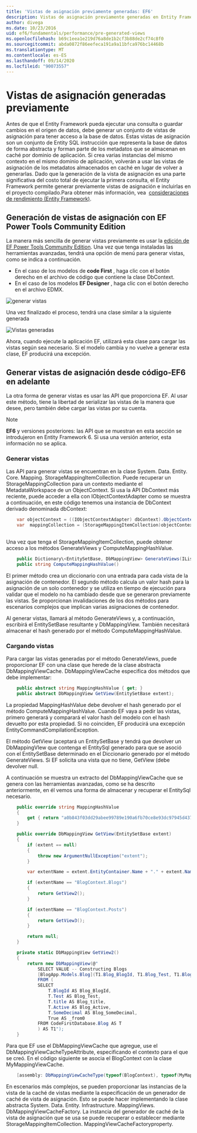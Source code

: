 ```yaml
---
title: 'Vistas de asignación previamente generadas: EF6'
description: Vistas de asignación previamente generadas en Entity Framework 6
author: divega
ms.date: 10/23/2016
uid: ef6/fundamentals/performance/pre-generated-views
ms.openlocfilehash: b69c1eea1e219d76a8de1b2cf3b88de2cf74c8f0
ms.sourcegitcommit: abda0872f86eefeca191a9a11bfca976bc14468b
ms.translationtype: MT
ms.contentlocale: es-ES
ms.lasthandoff: 09/14/2020
ms.locfileid: "90073557"
---
```

# <a name="pre-generated-mapping-views"></a>Vistas de asignación generadas previamente
Antes de que el Entity Framework pueda ejecutar una consulta o guardar cambios en el origen de datos, debe generar un conjunto de vistas de asignación para tener acceso a la base de datos. Estas vistas de asignación son un conjunto de Entity SQL instrucción que representa la base de datos de forma abstracta y forman parte de los metadatos que se almacenan en caché por dominio de aplicación. Si crea varias instancias del mismo contexto en el mismo dominio de aplicación, volverán a usar las vistas de asignación de los metadatos almacenados en caché en lugar de volver a generarlas. Dado que la generación de la vista de asignación es una parte significativa del costo total de ejecutar la primera consulta, el Entity Framework permite generar previamente vistas de asignación e incluirlas en el proyecto compilado.Para obtener más información, vea  [consideraciones de rendimiento (Entity Framework)](xref:ef6/fundamentals/performance/perf-whitepaper).

## <a name="generating-mapping-views-with-the-ef-power-tools-community-edition"></a>Generación de vistas de asignación con EF Power Tools Community Edition

La manera más sencilla de generar vistas previamente es usar la [edición de EF Power Tools Community Edition](https://marketplace.visualstudio.com/items?itemName=ErikEJ.EntityFramework6PowerToolsCommunityEdition). Una vez que tenga instaladas las herramientas avanzadas, tendrá una opción de menú para generar vistas, como se indica a continuación.

-   En el caso de los modelos de **code First** , haga clic con el botón derecho en el archivo de código que contiene la clase DbContext.
-   En el caso de los modelos **EF Designer** , haga clic con el botón derecho en el archivo EDMX.

![generar vistas](~/ef6/media/generateviews.png)

Una vez finalizado el proceso, tendrá una clase similar a la siguiente generada

![Vistas generadas](~/ef6/media/generatedviews.png)

Ahora, cuando ejecute la aplicación EF, utilizará esta clase para cargar las vistas según sea necesario. Si el modelo cambia y no vuelve a generar esta clase, EF producirá una excepción.

## <a name="generating-mapping-views-from-code---ef6-onwards"></a>Generar vistas de asignación desde código-EF6 en adelante

La otra forma de generar vistas es usar las API que proporciona EF. Al usar este método, tiene la libertad de serializar las vistas de la manera que desee, pero también debe cargar las vistas por su cuenta.

> [!NOTE]
> **EF6** y versiones posteriores: las API que se muestran en esta sección se introdujeron en Entity Framework 6. Si usa una versión anterior, esta información no se aplica.

### <a name="generating-views"></a>Generar vistas

Las API para generar vistas se encuentran en la clase System. Data. Entity. Core. Mapping. StorageMappingItemCollection. Puede recuperar un StorageMappingCollection para un contexto mediante el MetadataWorkspace de un ObjectContext. Si usa la API DbContext más reciente, puede acceder a ella con IObjectContextAdapter como se muestra a continuación, en este código tenemos una instancia de DbContext derivado denominada dbContext:

``` csharp
    var objectContext = ((IObjectContextAdapter) dbContext).ObjectContext;
    var  mappingCollection = (StorageMappingItemCollection)objectContext.MetadataWorkspace
                                                                        .GetItemCollection(DataSpace.CSSpace);
```

Una vez que tenga el StorageMappingItemCollection, puede obtener acceso a los métodos GenerateViews y ComputeMappingHashValue.

``` csharp
    public Dictionary\<EntitySetBase, DbMappingView> GenerateViews(IList<EdmSchemaError> errors)
    public string ComputeMappingHashValue()
```

El primer método crea un diccionario con una entrada para cada vista de la asignación de contenedor. El segundo método calcula un valor hash para la asignación de un solo contenedor y se utiliza en tiempo de ejecución para validar que el modelo no ha cambiado desde que se generaron previamente las vistas. Se proporcionan invalidaciones de los dos métodos para escenarios complejos que implican varias asignaciones de contenedor.

Al generar vistas, llamará al método GenerateViews y, a continuación, escribirá el EntitySetBase resultante y DbMappingView. También necesitará almacenar el hash generado por el método ComputeMappingHashValue.

### <a name="loading-views"></a>Cargando vistas

Para cargar las vistas generadas por el método GenerateViews, puede proporcionar EF con una clase que herede de la clase abstracta DbMappingViewCache. DbMappingViewCache especifica dos métodos que debe implementar:

``` csharp
    public abstract string MappingHashValue { get; }
    public abstract DbMappingView GetView(EntitySetBase extent);
```

La propiedad MappingHashValue debe devolver el hash generado por el método ComputeMappingHashValue. Cuando EF vaya a pedir las vistas, primero generará y comparará el valor hash del modelo con el hash devuelto por esta propiedad. Si no coinciden, EF producirá una excepción EntityCommandCompilationException.

El método GetView (aceptará un EntitySetBase y tendrá que devolver un DbMappingVIew que contenga el EntitySql generado para que se asoció con el EntitySetBase determinado en el Diccionario generado por el método GenerateViews. Si EF solicita una vista que no tiene, GetView (debe devolver null.

A continuación se muestra un extracto del DbMappingViewCache que se genera con las herramientas avanzadas, como se ha descrito anteriormente, en él vemos una forma de almacenar y recuperar el EntitySql necesario.

``` csharp
    public override string MappingHashValue
    {
        get { return "a0b843f03dd29abee99789e190a6fb70ce8e93dc97945d437d9a58fb8e2afd2e"; }
    }

    public override DbMappingView GetView(EntitySetBase extent)
    {
        if (extent == null)
        {
            throw new ArgumentNullException("extent");
        }

        var extentName = extent.EntityContainer.Name + "." + extent.Name;

        if (extentName == "BlogContext.Blogs")
        {
            return GetView2();
        }

        if (extentName == "BlogContext.Posts")
        {
            return GetView3();
        }

        return null;
    }

    private static DbMappingView GetView2()
    {
        return new DbMappingView(@"
            SELECT VALUE -- Constructing Blogs
            [BlogApp.Models.Blog](T1.Blog_BlogId, T1.Blog_Test, T1.Blog_title, T1.Blog_Active, T1.Blog_SomeDecimal)
            FROM (
            SELECT
                T.BlogId AS Blog_BlogId,
                T.Test AS Blog_Test,
                T.title AS Blog_title,
                T.Active AS Blog_Active,
                T.SomeDecimal AS Blog_SomeDecimal,
                True AS _from0
            FROM CodeFirstDatabase.Blog AS T
            ) AS T1");
    }
```

Para que EF use el DbMappingViewCache que agregue, use el DbMappingViewCacheTypeAttribute, especificando el contexto para el que se creó. En el código siguiente se asocia el BlogContext con la clase MyMappingViewCache.

``` csharp
    [assembly: DbMappingViewCacheType(typeof(BlogContext), typeof(MyMappingViewCache))]
```

En escenarios más complejos, se pueden proporcionar las instancias de la vista de la caché de vistas mediante la especificación de un generador de caché de vista de asignación. Esto se puede hacer implementando la clase abstracta System. Data. Entity. Infrastructure. MappingViews. DbMappingViewCacheFactory. La instancia del generador de caché de la vista de asignación que se usa se puede recuperar o establecer mediante StorageMappingItemCollection. MappingViewCacheFactoryproperty.
